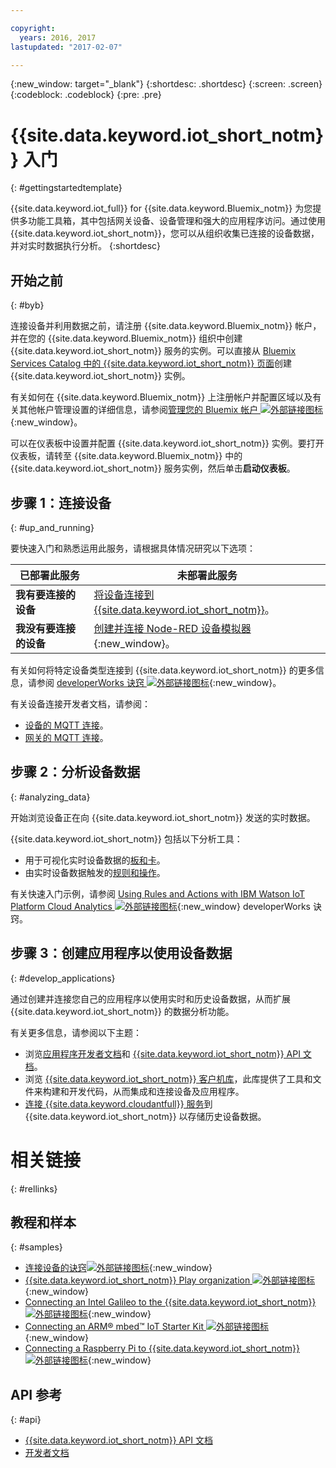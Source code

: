 ```yaml
---

copyright:
  years: 2016, 2017
lastupdated: "2017-02-07"

---
```


{:new_window: target="\_blank"}
{:shortdesc: .shortdesc}
{:screen: .screen}
{:codeblock: .codeblock}
{:pre: .pre}

# {{site.data.keyword.iot_short_notm}} 入门
{: #gettingstartedtemplate}

{{site.data.keyword.iot_full}} for {{site.data.keyword.Bluemix_notm}} 为您提供多功能工具箱，其中包括网关设备、设备管理和强大的应用程序访问。通过使用 {{site.data.keyword.iot_short_notm}}，您可以从组织收集已连接的设备数据，并对实时数据执行分析。
{:shortdesc}

## 开始之前
{: #byb}

连接设备并利用数据之前，请注册 {{site.data.keyword.Bluemix_notm}} 帐户，并在您的 {{site.data.keyword.Bluemix_notm}} 组织中创建 {{site.data.keyword.iot_short_notm}} 服务的实例。可以直接从 [Bluemix Services Catalog 中的 {{site.data.keyword.iot_short_notm}} 页面](https://console.{DomainName}/catalog/services/internet-of-things-platform/)创建 {{site.data.keyword.iot_short_notm}} 实例。  

有关如何在 {{site.data.keyword.Bluemix_notm}} 上注册帐户并配置区域以及有关其他帐户管理设置的详细信息，请参阅[管理您的 Bluemix 帐户 ![外部链接图标](../../icons/launch-glyph.svg)](https://console.ng.bluemix.net/docs/admin/account.html#signup){:new_window}。

可以在仪表板中设置并配置 {{site.data.keyword.iot_short_notm}} 实例。要打开仪表板，请转至 {{site.data.keyword.Bluemix_notm}} 中的 {{site.data.keyword.iot_short_notm}} 服务实例，然后单击**启动仪表板**。

## 步骤 1：连接设备
{: #up_and_running}

要快速入门和熟悉运用此服务，请根据具体情况研究以下选项：

   |   已部署此服务 | 未部署此服务
  ------------- | -------------
  **我有要连接的设备** | [将设备连接到 {{site.data.keyword.iot_short_notm}}](iotplatform_task.html#iotplatform_task)。| 在[播放组织演示 ![外部链接图标](../../icons/launch-glyph.svg)](http://discover-iot.eu-gb.mybluemix.net/?cm_mc_uid=44491599487314618721024&cm_mc_sid_50200000=1462798151#/play){:new_window} 中研究设备连接。
  **我没有要连接的设备** | [创建并连接 Node-RED 设备模拟器](nodereddevice_sample.html){:new_window}。 | 开始使用 [Watson IoT Platform 入门模板 ![外部链接图标](../../icons/launch-glyph.svg)](https://console.ng.bluemix.net/docs/starters/IoT/iot500.html){:new_window}。
有关如何将特定设备类型连接到 {{site.data.keyword.iot_short_notm}} 的更多信息，请参阅 [developerWorks 诀窍 ![外部链接图标](../../icons/launch-glyph.svg)](https://developer.ibm.com/recipes/tutorials/category/internet-of-things-iot/){:new_window}。  

有关设备连接开发者文档，请参阅：
- [设备的 MQTT 连接](devices/mqtt.html)。
- [网关的 MQTT 连接](gateways/mqtt.html)。

## 步骤 2：分析设备数据
{: #analyzing_data}

开始浏览设备正在向 {{site.data.keyword.iot_short_notm}} 发送的实时数据。

{{site.data.keyword.iot_short_notm}} 包括以下分析工具：  
- 用于可视化实时设备数据的[板和卡](data_visualization.html)。
- 由实时设备数据触发的[规则和操作](analytics.html)。

有关快速入门示例，请参阅 [Using Rules and Actions with IBM Watson IoT Platform Cloud Analytics ![外部链接图标](../../icons/launch-glyph.svg)](https://developer.ibm.com/recipes/tutorials/using-rules-and-actions-with-ibm-watson-iot-platform-cloud-analytics/){:new_window} developerWorks 诀窍。

## 步骤 3：创建应用程序以使用设备数据
{: #develop_applications}

通过创建并连接您自己的应用程序以使用实时和历史设备数据，从而扩展 {{site.data.keyword.iot_short_notm}} 的数据分析功能。

有关更多信息，请参阅以下主题：   
- 浏览[应用程序开发者文档](applications/api.html)和 [{{site.data.keyword.iot_short_notm}} API 文档](reference/rest_api.html)。
- 浏览 [{{site.data.keyword.iot_short_notm}} 客户机库](iot_platform_client_lib.html)，此库提供了工具和文件来构建和开发代码，从而集成和连接设备及应用程序。
- [连接 {{site.data.keyword.cloudantfull}} 服务](cloudant_connector.html)到 {{site.data.keyword.iot_short_notm}} 以存储历史设备数据。




# 相关链接
{: #rellinks}
## 教程和样本
{: #samples}
* [连接设备的诀窍![外部链接图标](../../icons/launch-glyph.svg)](https://developer.ibm.com/recipes/tutorials/category/internet-of-things-iot/){:new_window}
* [{{site.data.keyword.iot_short_notm}} Play organization ![外部链接图标](../../icons/launch-glyph.svg)](https://play.internetofthings.ibmcloud.com/){:new_window}
* [Connecting an Intel Galileo to the {{site.data.keyword.iot_short_notm}} ![外部链接图标](../../icons/launch-glyph.svg)](https://developer.ibm.com/recipes/tutorials/connect-an-intel-galileo-to-the-internet-of-things-foundation-connect/){:new_window}
* [Connecting an ARM® mbed™ IoT Starter Kit ![外部链接图标](../../icons/launch-glyph.svg)](https://developer.ibm.com/recipes/tutorials/arm-mbed-iot-starter-kit-part-1/){:new_window}
* [Connecting a Raspberry Pi to {{site.data.keyword.iot_short_notm}} ![外部链接图标](../../icons/launch-glyph.svg)](https://developer.ibm.com/recipes/tutorials/raspberry-pi-4/){:new_window}

## API 参考
{: #api}
* [{{site.data.keyword.iot_short_notm}} API 文档](../reference/rest_api.html)
* [开发者文档](developer_doc_overview.html)
